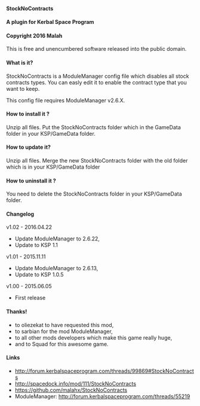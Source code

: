 #### StockNoContracts
#### A plugin for Kerbal Space Program
#### Copyright 2016 Malah

This is free and unencumbered software released into the public domain.

#### What is it?

StockNoContracts is a ModuleManager config file which disables all stock contracts types. You can easly edit it to enable the contract type that you want to keep.

This config file requires ModuleManager v2.6.X.

#### How to install it ?

Unzip all files. Put the StockNoContracts folder which in the GameData folder in your KSP/GameData folder.

#### How to update it?

Unzip all files. Merge the new StockNoContracts folder with the old folder which is in your KSP/GameData folder

#### How to uninstall it ?

You need to delete the StockNoContracts folder in your KSP/GameData folder.

#### Changelog

v1.02 - 2016.04.22
* Update ModuleManager to 2.6.22,
* Update to KSP 1.1

v1.01 - 2015.11.11
* Update ModuleManager to 2.6.13,
* Update to KSP 1.0.5

v1.00 - 2015.06.05
* First release

#### Thanks!

* to oliezekat to have requested this mod,
* to sarbian for the mod ModuleManager,
* to all other mods developers which make this game really huge,
* and to Squad for this awesome game.

#### Links

* http://forum.kerbalspaceprogram.com/threads/99869#StockNoContracts
* http://spacedock.info/mod/111/StockNoContracts
* https://github.com/malahx/StockNoContracts
* ModuleManager: http://forum.kerbalspaceprogram.com/threads/55219
